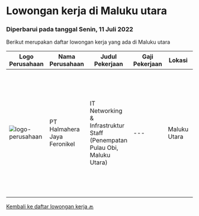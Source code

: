 
  # Lowongan kerja di Maluku utara

  ### Diperbarui pada tanggal Senin, 11 Juli 2022

  Berikut merupakan daftar lowongan kerja yang ada di Maluku utara

  |Logo Perusahaan | Nama Perusahaan | Judul Pekerjaan | Gaji Pekerjaan | Lokasi | Deskripsi | Tanggal diunggah | Pranala |
  | -------------- | --------------- | --------------- | --------- | --------- | -------------- | ------- | ----------- |
  |![logo-perusahaan](https://image-service-cdn.seek.com.au/5582002035ae62ec1974f28a6c0ebc18f930b553/ee4dce1061f3f616224767ad58cb2fc751b8d2dc)|PT Halmahera Jaya Feronikel|IT Networking & Infrastruktur Staff (Penempatan Pulau Obi, Maluku Utara)|---|Maluku Utara|Kualifikasi : Usia 25-32 tahun Pendidikan minimal S1 Teknik Informatika atau sejenisnya Wajib menguasai Advanced Network System, Server, Radio Link...|Rabu, 15 Juni 2022|https://www.jobstreet.co.id/id/job/it-networking-infrastruktur-staff-penempatan-pulau-obi-maluku-utara-3920225?token=0~cde40ece-306a-4b39-a73c-fd1b533cc9f4&sectionRank=1&jobId=jobstreet-id-job-3920225|


  [Kembali ke daftar lowongan kerja 🔙](../README.md#daftar-lowongan-kerja)
  